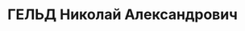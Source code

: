 ---
title: ГЕЛЬД Николай Александрович
description: "Род. в 1894, г. Ленинград, русский, б/п. Проживал: г. Ленинград, В.\
  \ О., 4-я линия, д. 43, кв. 1. Руководитель лаборатории физической химии института\
  \ Механобр \n  Арестован 11.08.1937. Обв. по ст. 58-7-8-11 УК РСФСР. Приговор: выездная\
  \ сессия ВК ВС СССР в г. Ленинград, 30.11.1937 – ВМН. Расстрелян 30.11.1937"
---